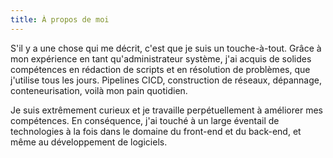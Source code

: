 ```yaml
---
title: À propos de moi
---
```

S'il y a une chose qui me décrit, c'est que je suis un touche-à-tout. Grâce à mon expérience en tant qu'administrateur système, j'ai acquis de solides compétences en rédaction de scripts et en résolution de problèmes, que j'utilise tous les jours. Pipelines CICD, construction de réseaux, dépannage, conteneurisation, voilà mon pain quotidien.


Je suis extrêmement curieux et je travaille perpétuellement à améliorer mes compétences. En conséquence, j'ai touché à un large éventail de technologies à la fois dans le domaine du front-end et du back-end, et même au développement de logiciels.